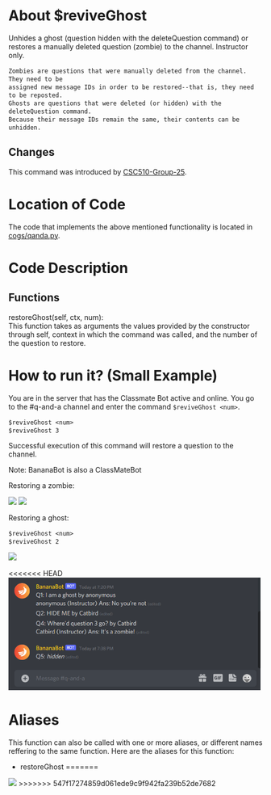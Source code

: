 # About $reviveGhost

Unhides a ghost (question hidden with the deleteQuestion command) or restores a manually deleted question (zombie) to the channel. Instructor only.

```
Zombies are questions that were manually deleted from the channel. They need to be
assigned new message IDs in order to be restored--that is, they need to be reposted.
Ghosts are questions that were deleted (or hidden) with the deleteQuestion command.
Because their message IDs remain the same, their contents can be unhidden.
```

## Changes

This command was introduced by [CSC510-Group-25](https://github.com/CSC510-Group-25/ClassMateBot/).

# Location of Code
The code that implements the above mentioned functionality is located in [cogs/qanda.py](https://github.com/maddaicita/ClassMateBot-1.1/blob/main/cogs/qanda.py).

# Code Description
## Functions
restoreGhost(self, ctx, num): <br>
This function takes as arguments the values provided by the constructor through self, context in which the command was called, and the number of the question to restore.

# How to run it? (Small Example)
You are in the server that has the Classmate Bot active and online. You go to
 the #q-and-a channel and enter the command `$reviveGhost <num>`.

```
$reviveGhost <num>
$reviveGhost 3
```

Successful execution of this command will restore a question to the channel.

Note: BananaBot is also a ClassMateBot

Restoring a zombie:

<img src="https://github.com/maddaicita/ClassMateBot-1.1/blob/main/data/proj3media/reviveghost/reviveghost1.png?raw=true" width="500">

<img src="https://github.com/maddaicita/ClassMateBot-1.1/blob/main/data/proj3media/reviveghost/reviveghost2.png?raw=true" width="500">


Restoring a ghost:

```
$reviveGhost <num>
$reviveGhost 2
```

<img src="https://github.com/maddaicita/ClassMateBot-1.1/blob/main/data/proj3media/reviveghost/reviveghost1b.png?raw=true" width="500">

<<<<<<< HEAD
<img src="https://github.com/CSC510-Group-25/ClassMateBot/blob/group25-command-docs/data/proj3media/reviveghost/reviveghost1c.png?raw=true" width="500">

# Aliases

This function can also be called with one or more aliases, or different names reffering to the same function. Here are the aliases for this function:

 - restoreGhost
=======
<img src="https://github.com/maddaicita/ClassMateBot-1.1/blob/main/data/proj3media/reviveghost/reviveghost1c.png?raw=true" width="500">
>>>>>>> 547f17274859d061ede9c9f942fa239b52de7682
